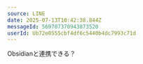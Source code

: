 ```yaml
---
source: LINE
date: 2025-07-13T10:42:38.844Z
messageId: 569707370943873520
userId: Ub72e0555cbf4df6c5440b4dc7993c71d
---
```


Obsidianと連携できる？